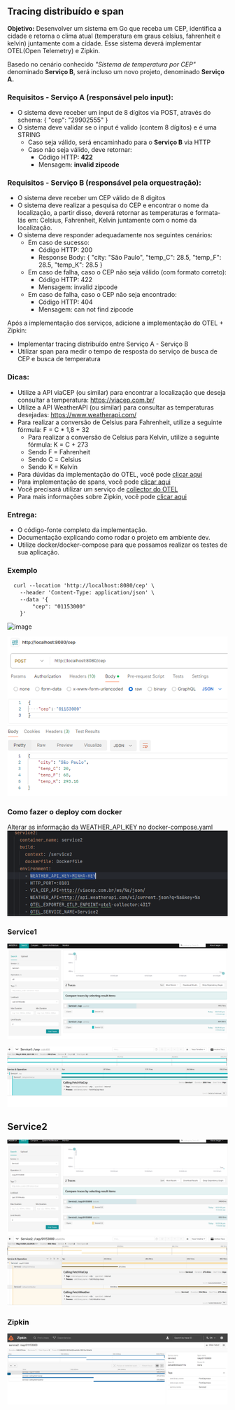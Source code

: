 ## Tracing distribuído e span
<b>Objetivo:</b> Desenvolver um sistema em Go que receba um CEP, identifica a cidade e retorna o clima atual (temperatura em graus celsius, fahrenheit e kelvin) juntamente com a cidade. Esse sistema deverá implementar OTEL(Open Telemetry) e Zipkin.

Basedo no cenário conhecido _"Sistema de temperatura por CEP"_ denominado <b>Serviço B</b>, será incluso um novo projeto, denominado <b>Serviço A.</b>


### Requisitos - Serviço A (responsável pelo input):
 
* O sistema deve receber um input de 8 dígitos via POST, através do schema:  { "cep": "29902555" }
* O sistema deve validar se o input é valido (contem 8 dígitos) e é uma STRING
  * Caso seja válido, será encaminhado para o <b>Serviço B</b> via HTTP
  * Caso não seja válido, deve retornar:
    * Código HTTP: <b>422</b>
    * Mensagem: <b>invalid zipcode</b>


### Requisitos - Serviço B (responsável pela orquestração):

* O sistema deve receber um CEP válido de 8 digitos
* O sistema deve realizar a pesquisa do CEP e encontrar o nome da localização, a partir disso, deverá retornar as temperaturas e formata-lás em: Celsius, Fahrenheit, Kelvin juntamente com o nome da localização.
* O sistema deve responder adequadamente nos seguintes cenários:
  * Em caso de sucesso:
    * Código HTTP: 200
    * Response Body: { "city: "São Paulo", "temp_C": 28.5, "temp_F": 28.5, "temp_K": 28.5 }
  * Em caso de falha, caso o CEP não seja válido (com formato correto):
    * Código HTTP: 422
    * Mensagem: invalid zipcode
  * Em caso de falha, caso o CEP não seja encontrado:
    * Código HTTP: 404
    * Mensagem: can not find zipcode


Após a implementação dos serviços, adicione a implementação do OTEL + Zipkin:
* Implementar tracing distribuído entre Serviço A - Serviço B
* Utilizar span para medir o tempo de resposta do serviço de busca de CEP e busca de temperatura

### Dicas:

* Utilize a API viaCEP (ou similar) para encontrar a localização que deseja consultar a temperatura: https://viacep.com.br/
* Utilize a API WeatherAPI (ou similar) para consultar as temperaturas desejadas: https://www.weatherapi.com/
* Para realizar a conversão de Celsius para Fahrenheit, utilize a seguinte fórmula: F = C * 1,8 + 32
  * Para realizar a conversão de Celsius para Kelvin, utilize a seguinte fórmula: K = C + 273
  * Sendo F = Fahrenheit
  * Sendo C = Celsius
  * Sendo K = Kelvin
* Para dúvidas da implementação do OTEL, você pode [clicar aqui](https://opentelemetry.io/docs/languages/go/getting-started/)
* Para implementação de spans, você pode [clicar aqui](https://opentelemetry.io/docs/languages/go/instrumentation/#creating-spans)
* Você precisará utilizar um serviço de [collector do OTEL](https://opentelemetry.io/docs/collector/quick-start/)
* Para mais informações sobre Zipkin, você pode [clicar aqui](https://zipkin.io/)


### Entrega:

* O código-fonte completo da implementação.
* Documentação explicando como rodar o projeto em ambiente dev.
* Utilize docker/docker-compose para que possamos realizar os testes de sua aplicação.


### Exemplo
      curl --location 'http://localhost:8080/cep' \
        --header 'Content-Type: application/json' \
        --data '{
            "cep": "01153000"
        }'
![image](https://github.com/paulojr83/Go-Expert/assets/1100493/cf996dda-bc7e-44d8-8a08-16dc4f64dcff)

       
![img_1.png](img/img_4.png)

### Como fazer o deploy com docker
Alterar as informação da WEATHER_API_KEY no docker-compose.yaml
![img_1.png](img/img_1.png)

### Service1

![img.png](img/img.png)

![img.png](img/img1.png)


## Service2
![img.png](img/img_3.png)
![img_1.png](img/img_2.png)

### Zipkin
![img.png](img/img_5.png)
